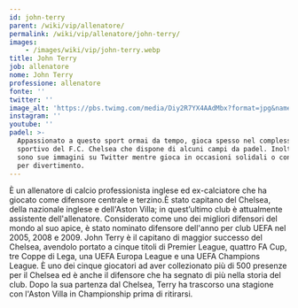 ```yaml
---
id: john-terry
parent: /wiki/vip/allenatore/
permalink: /wiki/vip/allenatore/john-terry/
images:
    - /images/wiki/vip/john-terry.webp
title: John Terry
job: allenatore
nome: John Terry
professione: allenatore
fonte: ''
twitter: ''
image_alt: 'https://pbs.twimg.com/media/Diy2R7YX4AAdMbx?format=jpg&name=4096x4096'
instagram: ''
youtube: ''
padel: >-
  Appassionato a questo sport ormai da tempo, gioca spesso nel complesso
  sportivo del F.C. Chelsea che dispone di alcuni campi da padel. Inoltre ci
  sono sue immagini su Twitter mentre gioca in occasioni solidali o con amici
  per divertimento.
---
```

È un allenatore di calcio professionista inglese ed ex-calciatore che ha giocato come difensore centrale e terzino.È stato capitano del Chelsea, della nazionale inglese e dell'Aston Villa; in quest’ultimo club è attualmente assistente dell'allenatore. Considerato come uno dei migliori difensori del mondo al suo apice, è stato nominato difensore dell'anno per club UEFA nel 2005, 2008 e 2009. John Terry è il capitano di maggior successo del Chelsea, avendolo portato a cinque titoli di Premier League, quattro FA Cup, tre Coppe di Lega, una UEFA Europa League e una UEFA Champions League. È uno dei cinque giocatori ad aver collezionato più di 500 presenze per il Chelsea ed è anche il difensore che ha segnato di più nella storia del club. Dopo la sua partenza dal Chelsea, Terry ha trascorso una stagione con l'Aston Villa in Championship prima di ritirarsi.